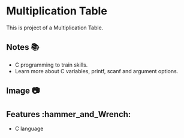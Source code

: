 # Multiplication Table
This is project of a Multiplication Table.

## Notes :books:
- C programming to train skills.
- Learn more about C variables, printf, scanf and argument options.

## Image :camera:


## Features :hammer_and_Wrench:
- C language